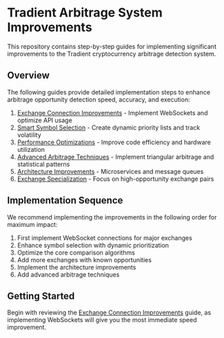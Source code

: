 # Tradient Arbitrage System Improvements

This repository contains step-by-step guides for implementing significant improvements to the Tradient cryptocurrency arbitrage detection system.

## Overview

The following guides provide detailed implementation steps to enhance arbitrage opportunity detection speed, accuracy, and execution:

1. [Exchange Connection Improvements](docs/1-exchange-connections.md) - Implement WebSockets and optimize API usage
2. [Smart Symbol Selection](docs/2-smart-symbol-selection.md) - Create dynamic priority lists and track volatility
3. [Performance Optimizations](docs/3-performance-optimizations.md) - Improve code efficiency and hardware utilization
4. [Advanced Arbitrage Techniques](docs/4-advanced-techniques.md) - Implement triangular arbitrage and statistical patterns
5. [Architecture Improvements](docs/5-architecture-improvements.md) - Microservices and message queues
6. [Exchange Specialization](docs/6-exchange-specialization.md) - Focus on high-opportunity exchange pairs

## Implementation Sequence

We recommend implementing the improvements in the following order for maximum impact:

1. First implement WebSocket connections for major exchanges
2. Enhance symbol selection with dynamic prioritization
3. Optimize the core comparison algorithms
4. Add more exchanges with known opportunities
5. Implement the architecture improvements
6. Add advanced arbitrage techniques

## Getting Started

Begin with reviewing the [Exchange Connection Improvements](docs/1-exchange-connections.md) guide, as implementing WebSockets will give you the most immediate speed improvement. 